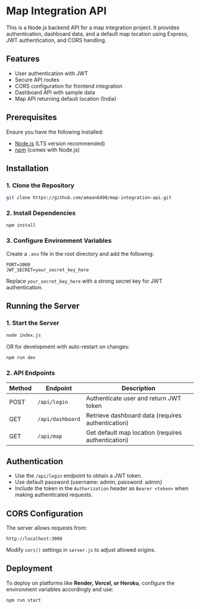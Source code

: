 # Map Integration API

This is a Node.js backend API for a map integration project. It provides authentication, dashboard data, and a default map location using Express, JWT authentication, and CORS handling.

## Features

- User authentication with JWT
- Secure API routes
- CORS configuration for frontend integration
- Dashboard API with sample data
- Map API returning default location (India)

## Prerequisites

Ensure you have the following installed:

- [Node.js](https://nodejs.org/) (LTS version recommended)
- [npm](https://www.npmjs.com/) (comes with Node.js)

## Installation

### 1. Clone the Repository

```sh
git clone https://github.com/amaan6498/map-integration-api.git
```

### 2. Install Dependencies

```sh
npm install
```

### 3. Configure Environment Variables

Create a `.env` file in the root directory and add the following:

```env
PORT=3000
JWT_SECRET=your_secret_key_here
```

Replace `your_secret_key_here` with a strong secret key for JWT authentication.

## Running the Server

### 1. Start the Server

```sh
node index.js
```

OR for development with auto-restart on changes:

```sh
npm run dev
```

### 2. API Endpoints

| Method | Endpoint         | Description                                        |
| ------ | ---------------- | -------------------------------------------------- |
| POST   | `/api/login`     | Authenticate user and return JWT token             |
| GET    | `/api/dashboard` | Retrieve dashboard data (requires authentication)  |
| GET    | `/api/map`       | Get default map location (requires authentication) |

## Authentication

- Use the `/api/login` endpoint to obtain a JWT token.
- Use default password {username: admin, password: admin}
- Include the token in the `Authorization` header as `Bearer <token>` when making authenticated requests.

## CORS Configuration

The server allows requests from:

```
http://localhost:3000
```

Modify `cors()` settings in `server.js` to adjust allowed origins.

## Deployment

To deploy on platforms like **Render, Vercel, or Heroku**, configure the environment variables accordingly and use:

```sh
npm run start
```
